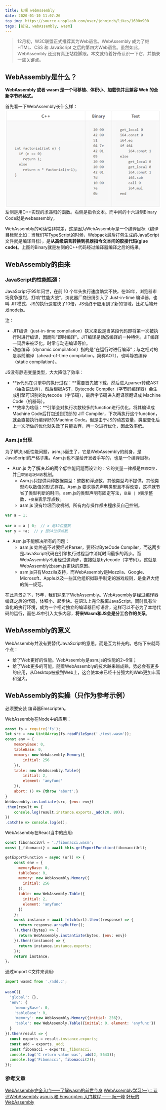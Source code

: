 ```yaml
---
title: 初探 webAssembly
date: 2020-01-10 11:07:26
top_img: https://source.unsplash.com/user/johninch/likes/1600x900
tags: [前沿, webAssembly, wasm]
---
```


> 12月初，W3C联盟正式推荐其为Web语言。WebAssembly 成为了继 HTML、CSS 和 JavaScript 之后的第四大Web语言。虽然如此，WebAssembly 还没有真正站稳脚跟。本文就待着好奇认识一下它，并摘录一些关键点。

<!-- more -->

## WebAssembly是什么？

**WebAssembly 或者 wasm 是一个可移植、体积小、加载快并且兼容 Web 的全新字节码格式。**

首先看一下WebAssembly长什么样：
![what_is_WebAssembly](/images/webAssembly/what_is_WebAssembly.jpg)
左侧是用C++实现的求递归的函数。右侧是指令文本。而中间的十六进制Binary Code就是webassembly。

WebAssembly的可读性非常差，这是因为WebAssembly是一个编译目标（编译目标就比如：当我们写TypeScript的时候，Webpack最后打包生成的JavaScript文件就是编译目标），是**从高级语言转换到机器指令文本间的胶接代码(glue code)**。上图的Binary就是左侧的C++代码经过编译器编译之后的结果。

## WebAssembly的由来

### JavaScript的性能瓶颈：
JavaScript于95年问世，在前 10 个年头执行速度确实不快。在08年，浏览器市场竞争激烈，打响“性能大战”，浏览器厂商纷纷引入了 Just-in-time 编译器，也叫 JIT模式，JS的执行速度快了10倍，JS也终于应用到了新的领域，比如后端开发nodejs。

注：
- JIT编译（just-in-time compilation）狭义来说是当某段代码即将第一次被执行时进行编译，因而叫“即时编译”。JIT编译是动态编译的一种特例。JIT编译一词后来被泛化，时常与动态编译等价。
- 动态编译（dynamic compilation）指的是“在运行时进行编译”；与之相对的是事前编译（ahead-of-time compilation，简称AOT），也叫静态编译（static compilation）。

JS没有静态变量类型，大大降低了效率：
- **js代码在引擎中的执行过程：**需要首先被下载，然后进入parser转成AST（抽象语法树），然后根据AST，Bytecode Compiler（字节码编译器）会生成引擎可识别的bytecode（字节码），最后字节码进入翻译器翻译成 Machine Code（机器码）。
- **效率为啥低：**引擎会对执行次数较多的function进行优化，将其编译成Machine Code后打包送到顶部的 JIT Compiler，下次再执行这个function，就会直接执行编译好的Machine Code。但是由于JS的动态变量，类型变化后上一次所做的优化就失效了只能丢弃，再一次进行优化，因此效率低。

### Asm.js出现

为了解决js低性能问题，asm.js诞生了，它是WebAssembly的前身，是JavaScript的严格子集。Asm.js也不是给开发者手写的，也是一个编译目标。
- Asm.js 为了解决JS的两个低性能问题而设计的：它的变量一律都是`静态类型，`并且`取消垃圾回收`机制。
    - Asm.js只提供两种数据类型：整数和浮点数，其他类型均不提供，其他类型均以数值的形式存在。Asm.js 要求事先声明类型且不得改变，这样就节省了类型判断的时间。asm.js的类型声明有固定写法，`变量 | 0`表示整数，`+变量`表示浮点数。
    - asm.js 没有垃圾回收机制，所有内存操作都由程序员自己控制。
```js
var a = 1;

var x = a | 0;  // x 是32位整数
var y = +a;  // y 是64位浮点数
```
- Asm.js不能解决所有的问题：
    - asm.js 始终逃不过要经过Parser，要经过ByteCode Compiler，而这两步是JavaScript代码在引擎执行过程当中消耗时间最多的两步。而WebAssembly不用经过这两步，直接就是bytecode（字节码）。这就是WebAssembly比asm.js更快的原因。
    - asm.js只有Mozzila支持，而WebAssembly是Mozzila、Google、Microsoft、Apple以及一些其他组织拟联手制定的游戏规则，是业界大佬的统一规范。

在此背景之下，15年，我们迎来了WebAssembly。WebAssembly是经过编译器编译之后的代码，体积小、起步快。在语法上完全脱离JavaScript，同时具有沙盒化的执行环境，成为一个相对独立的编译器目标语言，这样可以不必为了本地代码的运行，而在JS中引入太多内容，**将来Wasm和JS会是分工合作的关系**。

## WebAssembly的意义
WebAssembly并没有要替代JavaScript的意思，而是互为补充的。总结下来就两个点：

- 给了Web更好的性能。WebAssembly是asm.js的性能的2~6倍；
- 给了Web更多的可能。随着WebAssembly的技术越来越成熟，势必会有更多的应用，从Desktop被搬到Web上，这会使本来已经十分强大的Web更加丰富和强大。

## WebAssembly的实操（只作为参考示例）
必须要安装 编译器Emscripten。

WebAssembly在Node中的应用：
```js
const fs = require('fs');
let src = new Uint8Array(fs.readFileSync('./test.wasm'));
const env = {
	memoryBase: 0,
	tableBase: 0,
	memory: new WebAssembly.Memory({
		initial: 256
	}),
	table: new WebAssembly.Table({
		initial: 2,
		element: 'anyfunc'
	}),
	abort: () => {throw 'abort';}
}
WebAssembly.instantiate(src, {env: env})
.then(result => {
	console.log(result.instance.exports._add(20, 89));
})
.catch(e => console.log(e));
```

WebAssembly在React当中的应用:
```js
const fibonacciUrl = './fibonacci.wasm';
const {_fibonacci} = await this.getExportFunction(fibonacciUrl);
```
```js
getExportFunction = async (url) => {
    const env = {
      memoryBase: 0,
      tableBase: 0,
      memory: new WebAssembly.Memory({
        initial: 256
      }),
      table: new WebAssembly.Table({
        initial: 2,
        element: 'anyfunc'
      })
    };
    const instance = await fetch(url).then((response) => {
      return response.arrayBuffer();
    }).then((bytes) => {
      return WebAssembly.instantiate(bytes, {env: env})
    }).then((instance) => {
      return instance.instance.exports;
    });
    return instance;
};
```
通过import C文件来调用:
```js
import wasmC from './add.c';

wasmC({
  'global': {},
  'env': {
    'memoryBase': 0,
    'tableBase': 0,
    'memory': new WebAssembly.Memory({initial: 256}),
    'table': new WebAssembly.Table({initial: 0, element: 'anyfunc'})
  }
}).then(result => {
  const exports = result.instance.exports;
  const add = exports._add;
  const fibonacci = exports._fibonacci;
  console.log('C return value was', add(2, 5643));
  console.log('Fibonacci', fibonacci(2));
});
```
### 参考文章

[WebAssembly完全入门——了解wasm的前世今身](https://juejin.im/post/5be293daf265da616c65157e)
[WebAssembly学习(一)：认识WebAssembly](https://www.cnblogs.com/jixiaohua/p/10425805.html)
[asm.js 和 Emscripten 入门教程 —— 阮一峰](http://www.ruanyifeng.com/blog/2017/09/asmjs_emscripten.html)
[好玩的WebAssembly](https://www.jianshu.com/p/6b774fb2a345)
